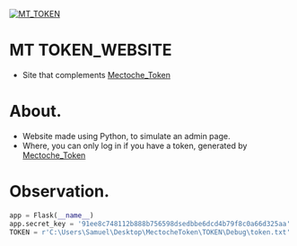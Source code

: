 <p aling= center><a href="https://github.com/Mectoche/MT.TOKEN"><img src="https://i.ibb.co/rfQvbL6/website-token.png" alt="MT_TOKEN" border="0"></a></p>

# MT TOKEN_WEBSITE
- Site that complements [Mectoche_Token](https://github.com/Mectoche/Mectoche_Token)

# About.
- Website made using Python, to simulate an admin page.
- Where, you can only log in if you have a token, generated by [Mectoche_Token](https://github.com/Mectoche/Mectoche_Token)

# Observation.


``` python
app = Flask(__name__)
app.secret_key = '91ee8c748112b888b756598dsedbbe6dcd4b79f8c0a66d325aa' # your security key (flesk)
TOKEN = r'C:\Users\Samuel\Desktop\MectocheToken\TOKEN\Debug\token.txt' #directory where the keys generated by Mectoche_token will be located within your server.

```
